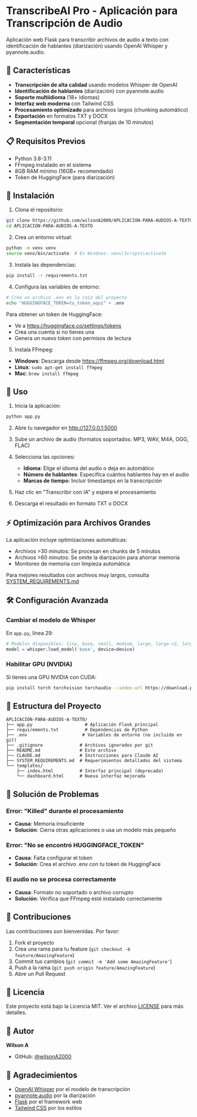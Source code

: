 # TranscribeAI Pro - Aplicación para Transcripción de Audio

Aplicación web Flask para transcribir archivos de audio a texto con identificación de hablantes (diarización) usando OpenAI Whisper y pyannote.audio.

## 🚀 Características

- **Transcripción de alta calidad** usando modelos Whisper de OpenAI
- **Identificación de hablantes** (diarización) con pyannote.audio
- **Soporte multiidioma** (18+ idiomas)
- **Interfaz web moderna** con Tailwind CSS
- **Procesamiento optimizado** para archivos largos (chunking automático)
- **Exportación** en formatos TXT y DOCX
- **Segmentación temporal** opcional (franjas de 10 minutos)

## 📋 Requisitos Previos

- Python 3.8-3.11
- FFmpeg instalado en el sistema
- 8GB RAM mínimo (16GB+ recomendado)
- Token de HuggingFace (para diarización)

## 🔧 Instalación

1. Clona el repositorio:
```bash
git clone https://github.com/wilsonA2000/APLICACION-PARA-AUDIOS-A-TEXTO.git
cd APLICACION-PARA-AUDIOS-A-TEXTO
```

2. Crea un entorno virtual:
```bash
python -m venv venv
source venv/bin/activate  # En Windows: venv\Scripts\activate
```

3. Instala las dependencias:
```bash
pip install -r requirements.txt
```

4. Configura las variables de entorno:
```bash
# Crea un archivo .env en la raíz del proyecto
echo "HUGGINGFACE_TOKEN=tu_token_aqui" > .env
```

Para obtener un token de HuggingFace:
- Ve a https://huggingface.co/settings/tokens
- Crea una cuenta si no tienes una
- Genera un nuevo token con permisos de lectura

5. Instala FFmpeg:
- **Windows**: Descarga desde https://ffmpeg.org/download.html
- **Linux**: `sudo apt-get install ffmpeg`
- **Mac**: `brew install ffmpeg`

## 🎯 Uso

1. Inicia la aplicación:
```bash
python app.py
```

2. Abre tu navegador en http://127.0.0.1:5000

3. Sube un archivo de audio (formatos soportados: MP3, WAV, M4A, OGG, FLAC)

4. Selecciona las opciones:
   - **Idioma**: Elige el idioma del audio o deja en automático
   - **Número de hablantes**: Especifica cuántos hablantes hay en el audio
   - **Marcas de tiempo**: Incluir timestamps en la transcripción

5. Haz clic en "Transcribir con IA" y espera el procesamiento

6. Descarga el resultado en formato TXT o DOCX

## ⚡ Optimización para Archivos Grandes

La aplicación incluye optimizaciones automáticas:
- Archivos >30 minutos: Se procesan en chunks de 5 minutos
- Archivos >60 minutos: Se omite la diarización para ahorrar memoria
- Monitoreo de memoria con limpieza automática

Para mejores resultados con archivos muy largos, consulta [SYSTEM_REQUIREMENTS.md](SYSTEM_REQUIREMENTS.md)

## 🛠️ Configuración Avanzada

### Cambiar el modelo de Whisper

En `app.py`, línea 29:
```python
# Modelos disponibles: tiny, base, small, medium, large, large-v2, large-v3
model = whisper.load_model('base', device=device)
```

### Habilitar GPU (NVIDIA)

Si tienes una GPU NVIDIA con CUDA:
```bash
pip install torch torchvision torchaudio --index-url https://download.pytorch.org/whl/cu118
```

## 📁 Estructura del Proyecto

```
APLICACION-PARA-AUDIOS-A-TEXTO/
├── app.py                    # Aplicación Flask principal
├── requirements.txt          # Dependencias de Python
├── .env                     # Variables de entorno (no incluido en git)
├── .gitignore              # Archivos ignorados por git
├── README.md               # Este archivo
├── CLAUDE.md               # Instrucciones para Claude AI
├── SYSTEM_REQUIREMENTS.md  # Requerimientos detallados del sistema
└── templates/
    ├── index.html          # Interfaz principal (deprecada)
    └── dashboard.html      # Nueva interfaz mejorada
```

## 🐛 Solución de Problemas

### Error: "Killed" durante el procesamiento
- **Causa**: Memoria insuficiente
- **Solución**: Cierra otras aplicaciones o usa un modelo más pequeño

### Error: "No se encontró HUGGINGFACE_TOKEN"
- **Causa**: Falta configurar el token
- **Solución**: Crea el archivo .env con tu token de HuggingFace

### El audio no se procesa correctamente
- **Causa**: Formato no soportado o archivo corrupto
- **Solución**: Verifica que FFmpeg esté instalado correctamente

## 🤝 Contribuciones

Las contribuciones son bienvenidas. Por favor:
1. Fork el proyecto
2. Crea una rama para tu feature (`git checkout -b feature/AmazingFeature`)
3. Commit tus cambios (`git commit -m 'Add some AmazingFeature'`)
4. Push a la rama (`git push origin feature/AmazingFeature`)
5. Abre un Pull Request

## 📄 Licencia

Este proyecto está bajo la Licencia MIT. Ver el archivo [LICENSE](LICENSE) para más detalles.

## 👤 Autor

**Wilson A**
- GitHub: [@wilsonA2000](https://github.com/wilsonA2000)

## 🙏 Agradecimientos

- [OpenAI Whisper](https://github.com/openai/whisper) por el modelo de transcripción
- [pyannote.audio](https://github.com/pyannote/pyannote-audio) por la diarización
- [Flask](https://flask.palletsprojects.com/) por el framework web
- [Tailwind CSS](https://tailwindcss.com/) por los estilos